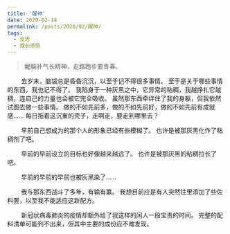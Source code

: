 ```yaml
---
title: '醒神'
date: 2020-02-14
permalink: /posts/2020/02/醒神/
tags:
  - 反思
  - 成长感悟
---
```


>醒脑补气长精神，走路跑步要青春。

&emsp;&emsp;&nbsp;去岁末，脑袋总是昏昏沉沉，以至于记不得很多事情。
至于是关于哪些事情的东西，我也记不得了。
我陷身于一种灰黑之中，它异常的粘稠，我越挣扎它越稠，连自己的力量也会被它完全吸收。
虽然那东西牵绊住了我的身躯，但我依然试图去做一些事情。
做的不如先前多，做的不如先前好，做的不如先前有成就感……
每日拖着这沉重的壳子，走啊走，要走到哪里去？

&emsp;&emsp;&nbsp;早前自己想成为的那个人的形象已经有些模糊了。
也许是被那灰黑化作了粘稠剂了吧。

&emsp;&emsp;&nbsp;早前的早前设立的目标也好像越来越远了。
也许是被那灰黑的粘稠拉长了吧。

&emsp;&emsp;&nbsp;早前的早前的早前也被灰黑染了……

&emsp;&emsp;&nbsp;我与那东西战斗了多年，有输有赢。
我想目前应是有人突然往里添加了些佐料罢，以至我不能适应这新配方。

&emsp;&emsp;&nbsp;新冠状病毒肺炎的疫情却额外给了我这样的闲人一段宝贵的时间。
完整的配料清单可能列不出来，但其中主要的成份应不难发现。
